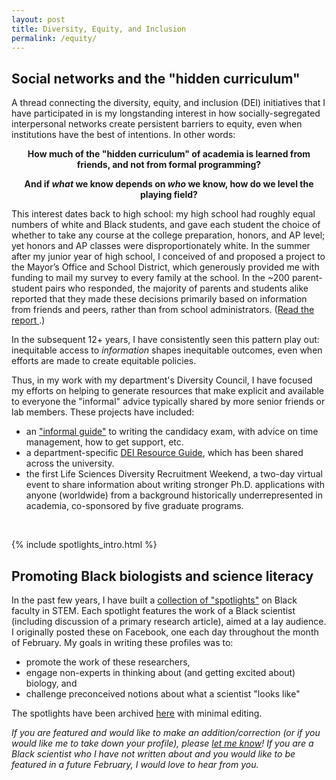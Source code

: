 ```yaml
---
layout: post
title: Diversity, Equity, and Inclusion
permalink: /equity/
---
```


<h2> Social networks and the "hidden curriculum" </h2>

<p> A thread connecting the diversity, equity, and inclusion (DEI) initiatives that I have participated in is my longstanding
interest in how socially-segregated interpersonal networks create persistent barriers to equity, even when institutions have the best of intentions. In other words:</p>

<p style="text-align:center;">
  <b> How much of the "hidden curriculum" of academia is learned from friends, and not from formal programming?</b>
</p>

<p style="text-align:center;">
  <b>And if <i>what</i> we know depends on <i>who</i> we know, how do we level the playing field?</b>
</p>
  
<p> This interest dates back to high school: my high school had roughly equal numbers of white and Black students, and gave each student
  the choice of whether to take any course at the college preparation, honors, and AP level; yet honors and AP classes were 
  disproportionately white. In the summer after my junior year of high school, I conceived of and proposed a project to the Mayor’s Office and School District,
  which generously provided me with funding to mail my survey to every family at the school. In the ~200 parent-student pairs who 
  responded, the majority of parents and students alike reported that they made these decisions primarily based on information from friends 
  and peers, rather than from school administrators. (<a class="light-bg" href="/files/High_School_Transition_Report_2009.pdf" target="_blank" rel="noopener noreferrer">Read the report <i class='fa fa-link fa-lg'></i></a>.)</p>
  
<p> In the subsequent 12+ years, I have consistently seen this pattern play out: inequitable access to <i>information</i> shapes inequitable
  outcomes, even when efforts are made to create equitable policies.
</p>

<p> Thus, in my work with my department's Diversity Council, I have focused my efforts on helping to generate resources that make explicit and available to everyone the
  "informal" advice typically shared by more senior friends or lab members. These projects have included:
</p>

<ul>
<li> an <a class="light-bg" href="https://gendev.cornell.edu/wp-content/uploads/2019/06/Preparing-for-the-A-Exam.pdf" target="_blank" rel="noopener noreferrer">
    "informal guide"</a> to writing the candidacy exam, with advice on time management, how to get support, etc.
    </li>    
    
<li> a department-specific
    <a class="light-bg" href="https://docs.google.com/document/d/1tDdShkEMDvK7N0GymT6Vmf_h-PZZpIykeBYyGE3FBZI/edit?usp=sharing" target="_blank" 
    rel="noopener noreferrer">DEI Resource Guide</a>, which has been shared across the university.
    </li>
    
  <li> the first Life Sciences Diversity Recruitment Weekend, a two-day virtual event to share information about writing stronger Ph.D. applications with anyone
    (worldwide) from a background historically underrepresented in academia, co-sponsored by five graduate programs.
    </li>
    
   </ul>
  
<br>

{% include spotlights_intro.html %}

<h2> Promoting Black biologists and science literacy </h2>
    
<p> In the past few years, I have built a <a class="light-bg" href="/spotlights">collection of "spotlights"</a> on Black faculty in STEM.
    Each spotlight features the work of a Black scientist (including discussion of a primary research article), aimed at a lay audience. I
    originally posted these on Facebook, one each day throughout the month of February. My goals in writing these profiles was to:
</p>

<ul>
<li> promote the work of these researchers,</li>
<li> engage non-experts in thinking about (and getting excited about) biology, and </li>
<li> challenge preconceived notions about what a scientist "looks like" </li>
</ul>
    
<p> The spotlights have been archived <a class="light-bg" href="/spotlights">here</a> with minimal editing.

   <p><i> If you are featured and would like to make an addition/correction (or if you would like me to take down your profile), please
    <a class="light-bg" href="mailto:dashiell.massey.web@gmail.com" target="_blank" rel="noopener noreferrer">let me know</a>!
     If you are a Black scientist who I have not written about and you would like to be featured in a future February, I would love to hear
     from you.</i>
